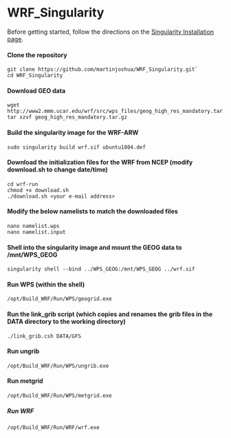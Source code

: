 # WRF_Singularity

Before getting started, follow the directions on the [Singularity Installation page](https://sylabs.io/guides/3.5/user-guide/installation.html).


#### Clone the repository

```
git clone https://github.com/martinjoshua/WRF_Singularity.git`
cd WRF_Singularity
```

#### Download GEO data

```
wget http://www2.mmm.ucar.edu/wrf/src/wps_files/geog_high_res_mandatory.tar.gz
tar xzvf geog_high_res_mandatory.tar.gz
```

#### Build the singularity image for the WRF-ARW

```
sudo singularity build wrf.sif ubuntu1804.def
```

#### Download the initialization files for the WRF from NCEP (modify download.sh to change date/time)

```
cd wrf-run
chmod +x download.sh
./download.sh <your e-mail address>
```

#### Modify the below namelists to match the downloaded files

```
nano namelist.wps
nano namelist.input
```

#### Shell into the singularity image and mount the GEOG data to /mnt/WPS_GEOG

```
singularity shell --bind ../WPS_GEOG:/mnt/WPS_GEOG ../wrf.sif
```

#### Run WPS (within the shell)

```
/opt/Build_WRF/Run/WPS/geogrid.exe
```

#### Run the link_grib script (which copies and renames the grib files in the DATA directory to the working directory)

```
./link_grib.csh DATA/GFS
```

#### Run ungrib
```
/opt/Build_WRF/Run/WPS/ungrib.exe
```

#### Run metgrid

```
/opt/Build_WRF/Run/WPS/metgrid.exe
```

##### Run WRF
```
/opt/Build_WRF/Run/WRF/wrf.exe
```
